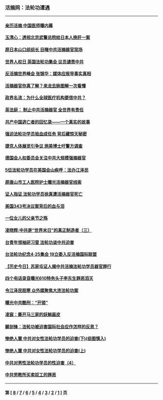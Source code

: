 ### 活摘网：法轮功遭遇
---
#### [亲历活摘 中国医师曝内幕](../../pages/nf5881/n14040389.md?08240430) 
#### [玉清心：透视北京武警总院给日本人换肝一案](../../pages/nf5881/n13771978.md?08240430) 
#### [原日本山口组组长 目睹中共活摘器官现场](../../pages/nf5881/n13767360.md?08240430) 
#### [世界人权日 英国法轮功集会 议员谴责中共](../../pages/nf5881/n13431763.md?08240430) 
#### [反活摘世界峰会 张锦华：媒体应报导事实真相](../../pages/nf5881/n13278502.md?08240430) 
#### [活摘器官你真了解？来龙去脉图解一次看懂](../../pages/nf5881/n13013820.md?08240430) 
#### [政界名流：为什么全球医疗机构要信中共？](../../pages/nf5881/n11945479.md?08240430) 
#### [英法庭： 制止中共活摘器官 全世界有责任](../../pages/nf5881/n11330691.md?08240430) 
#### [共产中国逃亡者的回忆录——一个真实的故事](../../pages/nf5881/n10918649.md?08240430) 
#### [强迫法轮功学员验血成任务 背后藏惊天秘密](../../pages/nf5881/n4252384.md?08240430) 
#### [捷克人体展览引争议 旅美博士吁警方调查](../../pages/nf5881/n9429187.md?08240430) 
#### [德国会人权委员会关注中共大规模强摘器官](../../pages/nf5881/n8418950.md?08240430) 
#### [5位法轮功学员在美国会山疾呼：法办江泽民](../../pages/nf5881/n8101519.md?08240430) 
#### [原唐山市工人医院护士曝光活摘器官线索](../../pages/nf5881/n8076384.md?08240430) 
#### [证人指证 法轮功学员徐真遭活摘器官死亡](../../pages/nf5881/n8042467.md?08240430) 
#### [美国343号决议案背后的血与泪](../../pages/nf5881/n8020684.md?08240430) 
#### [一位女儿的父亲节之殇](../../pages/nf5881/n8014122.md?08240430) 
#### [凌晓辉:中共是“世界末日”的真正制造者（三）](../../pages/nf5881/n4210333.md?08240430) 
#### [台青年领袖研习营 法轮功谈中共迫害](../../pages/nf5881/n4141857.md?08240430) 
#### [台法轮功纪念4‧25集会 19立委入反活摘国际联盟](../../pages/nf5881/n4141821.md?08240430) 
#### [【历史今日】苏家屯证人揭中共活摘法轮功学员器官罪行](../../pages/nf5881/n4135912.md?08240430) 
#### [四个电话录音曝光610特务头子李东生罪恶滔天](../../pages/nf5881/n4040060.md?08240430) 
#### [令江泽民胆寒 众外媒聚焦大连法轮功案](../../pages/nf5881/n3932671.md?08240430) 
#### [曝光中共酷刑：“开锁”](../../pages/nf5881/n3889373.md?08240430) 
#### [凌宸：撕开马三家的妖魅画皮](../../pages/nf5881/n3849369.md?08240430) 
#### [郦剑锋：法轮功被迫害国际社会应作怎样的反思？](../../pages/nf5881/n3824560.md?08240430) 
#### [惨绝人寰 中共对女性法轮功学员的迫害(下)(组图慎入)](../../pages/nf5881/n3816285.md?08240430) 
#### [惨绝人寰 中共对女性法轮功学员的迫害(上)](../../pages/nf5881/n3815374.md?08240430) 
#### [中共对男性法轮功学员的性迫害（4）](../../pages/nf5881/n3769144.md?08240430) 
#### [中共劳教所买卖奴工的罪恶](../../pages/nf5881/n3769378.md?08240430) 

---
#### 第 [ [8](./8.md?08240430) / [7](./7.md?08240430) / [6](./6.md?08240430) / [5](./5.md?08240430) / [4](./4.md?08240430) / [3](./3.md?08240430) / [2](./2.md?08240430) / [1](./1.md?08240430) ] 页

